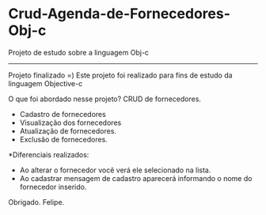 # Crud-Agenda-de-Fornecedores-Obj-c
Projeto de estudo sobre a linguagem Obj-c

----

Projeto finalizado =)
Este projeto foi realizado para fins de estudo da linguagem Objective-c

O que foi abordado nesse projeto?
CRUD de fornecedores.
- Cadastro de fornecedores
- Visualização dos fornecedores
- Atualização de fornecedores.
- Exclusão de fornecedores.

*Diferenciais realizados:
- Ao alterar o fornecedor você verá ele selecionado na lista.
- Ao cadastrar mensagem de cadastro aparecerá informando o nome do fornecedor inserido.


Obrigado.
Felipe.
